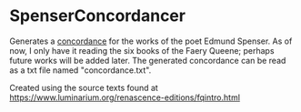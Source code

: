 # SpenserConcordancer

Generates a [concordance](https://en.wikipedia.org/wiki/Concordance_(publishing)) for the works of the poet Edmund Spenser. As of now, I only have it reading the six books of the Faery Queene; perhaps future works will be added later. The generated concordance can be read as a txt file named "concordance.txt".

Created using the source texts found at https://www.luminarium.org/renascence-editions/fqintro.html
